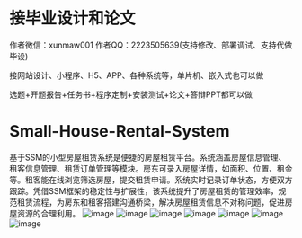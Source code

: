 # 接毕业设计和论文
作者微信：xunmaw001  作者QQ：2223505639(支持修改、部署调试、支持代做毕设)

接网站设计、小程序、H5、APP、各种系统等，单片机、嵌入式也可以做

选题+开题报告+任务书+程序定制+安装测试+论文+答辩PPT都可以做
# Small-House-Rental-System
基于SSM的小型房屋租赁系统是便捷的房屋租赁平台。系统涵盖房屋信息管理、租客信息管理、租赁订单管理等模块。房东可录入房屋详情，如面积、位置、租金等。租客能在线浏览筛选房屋，提交租赁申请。系统实时记录订单状态，方便双方跟踪。凭借SSM框架的稳定性与扩展性，该系统提升了房屋租赁的管理效率，规范租赁流程，为房东和租客搭建沟通桥梁，解决房屋租赁信息不对称问题，促进房屋资源的合理利用。
![image](https://github.com/user-attachments/assets/4b94f92f-ae40-4e76-881a-958bfcec2524)
![image](https://github.com/user-attachments/assets/66e82d3f-5fde-4305-9e2c-8d9f0eb614ba)
![image](https://github.com/user-attachments/assets/1d496a78-8b98-4f31-8608-2a4a2c12a7cf)
![image](https://github.com/user-attachments/assets/0922397d-dbd7-4f06-8a6f-7fd2de285336)
![image](https://github.com/user-attachments/assets/d92e6410-9c3a-467e-a9ce-353fb3098a50)
![image](https://github.com/user-attachments/assets/ba9de353-6ec5-4364-8c22-5ee814fa9867)
![image](https://github.com/user-attachments/assets/7902dd5a-161c-4f0b-bbaa-37e30e319eed)
